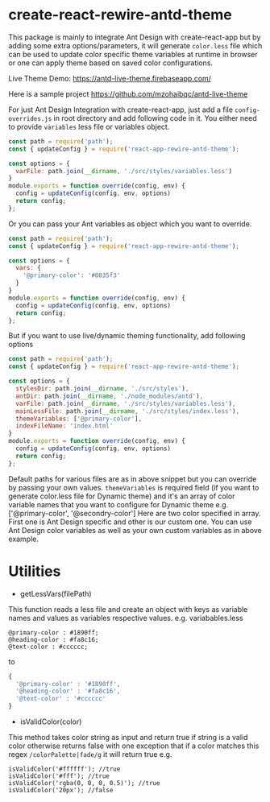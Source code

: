 # create-react-rewire-antd-theme

This package is mainly to integrate Ant Design with create-react-app but by adding some extra options/parameters, it will generate `color.less` file  which can be used to update color specific theme variables 
at runtime in browser or one can apply theme based on saved color configurations. 

Live Theme Demo: https://antd-live-theme.firebaseapp.com/

Here is a sample project https://github.com/mzohaibqc/antd-live-theme


For just Ant Design Integration with create-react-app, just add a file `config-overrides.js` in root directory
and add following code in it. You either need to provide `variables` less file or variables object.
```js
const path = require('path');
const { updateConfig } = require('react-app-rewire-antd-theme');

const options = {
  varFile: path.join(__dirname, './src/styles/variables.less')
}
module.exports = function override(config, env) {
  config = updateConfig(config, env, options)
  return config;
};
```
Or you can pass your Ant variables as object which you want to override.
```js
const path = require('path');
const { updateConfig } = require('react-app-rewire-antd-theme');

const options = {
  vars: {
    '@primary-color': '#0035f3'
  }
}
module.exports = function override(config, env) {
  config = updateConfig(config, env, options)
  return config;
};
```

But if you want to use live/dynamic theming functionality, add following options
```js
const path = require('path');
const { updateConfig } = require('react-app-rewire-antd-theme');

const options = {
  stylesDir: path.join(__dirname, './src/styles'),
  antDir: path.join(__dirname, './node_modules/antd'),
  varFile: path.join(__dirname, './src/styles/variables.less'),
  mainLessFile: path.join(__dirname, './src/styles/index.less'),
  themeVariables: ['@primary-color'],
  indexFileName: 'index.html'
}
module.exports = function override(config, env) {
  config = updateConfig(config, env, options)
  return config;
};
```

Default paths for various files are as in above snippet but you can override by passing your own values.
`themeVariables` is required field (if you want to generate color.less file for Dynamic theme) and it's an array of color variable names that you want to configure for Dynamic theme e.g. ['@primary-color', '@secondry-color']
Here are two color specified in array. First one is Ant Design specific and other is our custom one. You can use Ant Design color variables as well as your own custom variables as in above example.

# Utilities
- getLessVars(filePath)

This function reads a less file and create an object with keys as variable names 
and values as variables respective values. e.g. variabables.less
```
@primary-color : #1890ff;
@heading-color : #fa8c16;
@text-color : #cccccc;
```

to

```js
{
  '@primary-color' : '#1890ff',
  '@heading-color' : '#fa8c16',
  '@text-color' : '#cccccc'
}
```

- isValidColor(color)

This method takes color string as input and return true if string is a valid color otherwise returns false with one exception that if a color matches this regex `/colorPalette|fade/g` it will return true e.g.
```
isValidColor('#ffffff'); //true
isValidColor('#fff'); //true 
isValidColor('rgba(0, 0, 0, 0.5)'); //true
isValidColor('20px'); //false
```